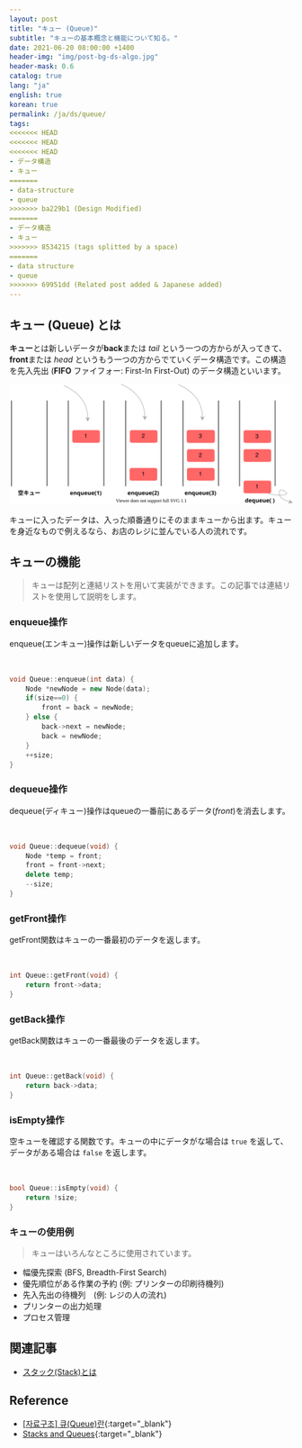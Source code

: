 ```yaml
---
layout: post
title: "キュー (Queue)"
subtitle: "キューの基本概念と機能について知る。"
date: 2021-06-20 08:00:00 +1400
header-img: "img/post-bg-ds-algo.jpg"
header-mask: 0.6
catalog: true
lang: "ja"
english: true
korean: true
permalink: /ja/ds/queue/
tags:
<<<<<<< HEAD
<<<<<<< HEAD
<<<<<<< HEAD
- データ構造
- キュー
=======
- data-structure
- queue
>>>>>>> ba229b1 (Design Modified)
=======
- データ構造
- キュー
>>>>>>> 8534215 (tags splitted by a space)
=======
- data structure
- queue
>>>>>>> 69951dd (Related post added & Japanese added)
---
```


## キュー (Queue) とは
**キュー**とは新しいデータが**back**または *tail* という一つの方からが入ってきて、**front**または *head* というもう一つの方からでていくデータ構造です。この構造を先入先出 (**FIFO** ファイフォー: First-In First-Out) の<wbr>データ構造<wbr>といいます。

![queue figure](/img/in-post/ds-algo/queue/queue-ja.svg)

キューに入ったデータは、入った順番通りにそのままキューから出ます。キューを身近なもので例えるなら、お店のレジに並んでいる人の流れです。

## キューの機能

> キューは配列と連結リストを用いて実装ができます。この記事では連結リストを使用して説明をします。

### enqueue操作
enqueue(エンキュー)操作は新しいデータをqueueに追加します。

<br> 

```cpp
void Queue::enqueue(int data) {
    Node *newNode = new Node(data);
    if(size==0) {
        front = back = newNode;
    } else {
        back->next = newNode;
        back = newNode;
    }
    ++size;
}
```

### dequeue操作

dequeue(ディキュー)操作はqueueの一番前にあるデータ(*front*)を消去します。

<br>

```cpp
void Queue::dequeue(void) {
    Node *temp = front;
    front = front->next;
    delete temp;
    --size;
}
```

### getFront操作

getFront関数はキューの一番最初のデータを返します。

<br>

```cpp
int Queue::getFront(void) {
    return front->data;
}
```

### getBack操作

getBack関数はキューの一番最後のデータを返します。

<br>

```cpp
int Queue::getBack(void) {
    return back->data;
}
```

### isEmpty操作

空キューを確認する関数です。キューの中にデータがな場合は `true` を返して、データがある場合は `false` を返します。

<br>

```cpp
bool Queue::isEmpty(void) {
    return !size;
}
```

### キューの使用例
> キューはいろんなところに使用されています。

- 幅優先探索 (BFS, Breadth-First Search)
- 優先順位がある作業の予約 (例: プリンターの印刷待機列)
- 先入先出の待機列　(例: レジの人の流れ)
- プリンターの出力処理
- プロセス管理

## 関連記事
- [スタック(Stack)とは](/ja/ds/stack)

## Reference
- [[자료구조] 큐(Queue)란](https://gmlwjd9405.github.io/2018/08/02/data-structure-queue.html){:target="_blank"}
- [Stacks and Queues](https://www.andrew.cmu.edu/course/15-121/lectures/Stacks%20and%20Queues/Stacks%20and%20Queues.html){:target="_blank"}
